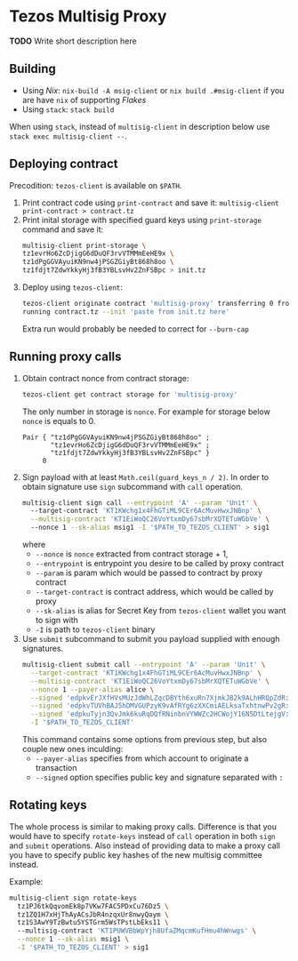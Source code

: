 # Tezos Multisig Proxy

**TODO** Write short description here

## Building
- Using _Nix_: `nix-build -A msig-client` or `nix build .#msig-client` if you are have `nix` of supporting _Flakes_
- Using `stack`: `stack build`

When using `stack`, instead of `multisig-client` in description below use `stack exec multisig-client --`.

## Deploying contract

Precodition: `tezos-client` is available on `$PATH`.

1. Print contract code using `print-contract` and save it: `multisig-client print-contract > contract.tz`
2. Print inital storage with specified guard keys using `print-storage` command and save it: 
    ```bash
    multisig-client print-storage \
    tz1evrHo6ZcDjigG6dDuQF3rvVTMMmEeHE9x \
    tz1dPgGGVAyuiKN9nw4jPSGZGiyBt868h8oo \
    tz1fdjt7ZdwYkkyHj3fB3YBLsvHv2ZnFSBpc > init.tz
    ```
3. Deploy using `tezos-client`: 
   ```bash
   tezos-client originate contract 'multisig-proxy' transferring 0 from 'my-account' \ 
   running contract.tz --init 'paste from init.tz here'
   ```
   Extra run would probably be needed to correct for `--burn-cap`

## Running proxy calls

1. Obtain contract nonce from contract storage: 
   ```bash
   tezos-client get contract storage for 'multisig-proxy' 
   ```
   The only number in storage is `nonce`. For example for storage below `nonce` is equals to 0.
   ```
   Pair { "tz1dPgGGVAyuiKN9nw4jPSGZGiyBt868h8oo" ;
          "tz1evrHo6ZcDjigG6dDuQF3rvVTMMmEeHE9x" ;
          "tz1fdjt7ZdwYkkyHj3fB3YBLsvHv2ZnFSBpc" }
        0
   ```
2. Sign payload with at least `Math.ceil(guard_keys_n / 2)`. In order to obtain signature use
   `sign` subcommand with `call` operation.
   ```bash
   multisig-client sign call --entrypoint 'A' --param 'Unit' \ 
     --target-contract 'KT1KWchg1x4FhGTiML9CEr6AcMuvHwxJNBnp' \
     --multisig-contract 'KT1EiWoQC26VoYtxmDy67sbMrXQTETuWGbVe' \ 
     --nonce 1 --sk-alias msig1 -I '$PATH_TO_TEZOS_CLIENT' > sig1
   ```
   where 
   - `--nonce` is `nonce` extracted from contract storage + 1, 
   - `--entrypoint` is entrypoint you desire to be called by proxy contract
   - `--param` is param which would be passed to contract by proxy contract 
   - `--target-contract` is contract address, which would be called by proxy
   - `--sk-alias` is alias for Secret Key from `tezos-client` wallet you want to sign with
   - `-I` is path to `tezos-client` binary
3. Use `submit` subcommand to submit you payload supplied with enough signatures.
   ```bash
   multisig-client submit call --entrypoint 'A' --param 'Unit' \
     --target-contract 'KT1KWchg1x4FhGTiML9CEr6AcMuvHwxJNBnp' \
     --multisig-contract 'KT1EiWoQC26VoYtxmDy67sbMrXQTETuWGbVe' \
     --nonce 1 --payer-alias alice \
     --signed 'edpkvErJXfHVsMUzJdWhLZqcDBYth6xuRn7XjmkJB2k9ALhHRQpZdR:edsigu5yCm4Sj1axYVo1Lqcfgk71i6crERb8BhaNgbZfQzUkBaawAkaxWpWkMiyK4UCsspQPWEvTSeSpG8iSswytxV6mpg3XKCi' \
     --signed 'edpkvTUVhBAJ5hDMVGUPzyK9vAfRYg6zXXCmiAELksaTxhtnwPv2gR:edsigtmQ4B8hHQ5FmJ5gCi1QQadQdiCfMT8UH66UznqBp9BwtTZCsHGELfTRts4neFTuCD31HTjLoUZzcrUJW1sc7wf6NuYn8oi' \
     --signed 'edpkuTyjn3QvJmk6kuRqDQfRNinbnVYWWZc2HCWojY16N5DtLtejgV:edsigtYJHVN6UwR4uzhBKGjHwm6DLfjuKtnexd3YJgK5rRPA2C272JZg9p6Ac627aspEKtZetguuAETaFoSDQiL9wpfwJNSmrVj' \
     -I '$PATH_TO_TEZOS_CLIENT'
   ```
   This command contains some options from previous step, but also couple new ones inculding: 
   - `--payer-alias` specifies from which account to originate a transaction
   - `--signed` option specifies public key and signature separated with `:`
   
## Rotating keys

The whole process is similar to making proxy calls. Difference is that you would have to specify `rotate-keys` instead of `call` operation in both `sign` and `submit` operations. Also instead of providing data to make a proxy call you have to specify public key hashes of the new multisig committee instead.

Example: 

``` bash
multisig-client sign rotate-keys 
  tz1PJ6tkQqvomEk8p7VKw7FAC5PDxCu76Dz5 \
  tz1ZQ1H7xHjThAyACsJbR4nzqxUr8nwyQaym \
  tz1S3AwY9TzBwtu5YSTGrm5WsTPstLbEks11 \ 
  --multisig-contract 'KT1PUWVBbWpYjh8UfaZMqcmKufHmu4hWnwgs' \
  --nonce 1 --sk-alias msig1 \
  -I '$PATH_TO_TEZOS_CLIENT' > sig1
```
  
